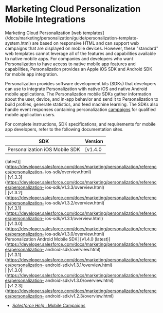 # Marketing Cloud Personalization Mobile Integrations

Marketing Cloud Personalization [web
templates](/docs/marketing/personalization/guide/personalization-template-
system.html) are based on responsive HTML and can support web campaigns that
are displayed on mobile devices. However, these "standard" web templates
cannot leverage all of the features and capabilities available to native
mobile apps. For companies and developers who want Personalization to have
access to native mobile app features and capabilities, Personalization
provides an Apple iOS SDK and Android SDK for mobile app integration.

Personalization provides software development kits (SDKs) that developers can
use to integrate Personalization with native iOS and native Android mobile
applications. The Personalization mobile SDKs gather information about the
user, device, and in-app behavior and send it to Personalization to build
profiles, generate statistics, and feed machine learning. The SDKs also handle
event responses containing personalization
[campaigns](https://help.salesforce.com/s/articleView?id=sf.mc_pers_mobile_campaign.htm)
for qualified mobile application users.

For complete instructions, SDK specifications, and requirements for mobile app
developers, refer to the following documentation sites.

SDK| Version  
---|---  
Personalization iOS Mobile SDK| [v1.4.0
(latest)](https://developer.salesforce.com/docs/marketing/personalization/references/personalization-
ios-sdk/overview.html)  
|
[v1.3.3](https://developer.salesforce.com/docs/marketing/personalization/references/personalization-
ios-sdk/v1.3.3/overview.html)  
|
[v1.3.2](https://developer.salesforce.com/docs/marketing/personalization/references/personalization-
ios-sdk/v1.3.2/overview.html)  
|
[v1.3.1](https://developer.salesforce.com/docs/marketing/personalization/references/personalization-
ios-sdk/v1.3.1/overview.html)  
|
[v1.3.0](https://developer.salesforce.com/docs/marketing/personalization/references/personalization-
ios-sdk/v1.3.0/overview.html)  
Personalization Android Mobile SDK| [v1.4.0
(latest)](https://developer.salesforce.com/docs/marketing/personalization/references/personalization-
android-sdk/overview.html)  
|
[v1.3.1](https://developer.salesforce.com/docs/marketing/personalization/references/personalization-
android-sdk/v1.3.1/overview.html)  
|
[v1.3.0](https://developer.salesforce.com/docs/marketing/personalization/references/personalization-
android-sdk/v1.3.0/overview.html)  
|
[v1.2.3](https://developer.salesforce.com/docs/marketing/personalization/references/personalization-
android-sdk/v1.2.3/overview.html)  
  
  * [_Salesforce Help_ : Mobile Campaigns](https://help.salesforce.com/s/articleView?id=sf.mc_pers_mobile_campaign.htm)

